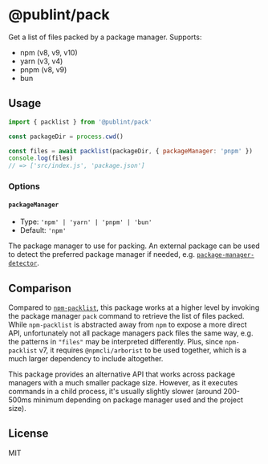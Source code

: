 # @publint/pack

Get a list of files packed by a package manager. Supports:

- npm (v8, v9, v10)
- yarn (v3, v4)
- pnpm (v8, v9)
- bun

## Usage

```js
import { packlist } from '@publint/pack'

const packageDir = process.cwd()

const files = await packlist(packageDir, { packageManager: 'pnpm' })
console.log(files)
// => ['src/index.js', 'package.json']
```

### Options

#### `packageManager`

- Type: `'npm' | 'yarn' | 'pnpm' | 'bun'`
- Default: `'npm'`

The package manager to use for packing. An external package can be used to detect the preferred package manager if needed, e.g. [`package-manager-detector`](https://github.com/antfu-collective/package-manager-detector).

## Comparison

Compared to [`npm-packlist`](https://github.com/npm/npm-packlist), this package works at a higher level by invoking the package manager `pack` command to retrieve the list of files packed. While `npm-packlist` is abstracted away from `npm` to expose a more direct API, unfortunately not all package managers pack files the same way, e.g. the patterns in `"files"` may be interpreted differently. Plus, since `npm-packlist` v7, it requires `@npmcli/arborist` to be used together, which is a much larger dependency to include altogether.

This package provides an alternative API that works across package managers with a much smaller package size. However, as it executes commands in a child process, it's usually slightly slower (around 200-500ms minimum depending on package manager used and the project size).

## License

MIT

